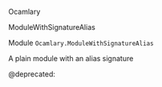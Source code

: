 Ocamlary

ModuleWithSignatureAlias

Module `Ocamlary.ModuleWithSignatureAlias`

A plain module with an alias signature

@deprecated: